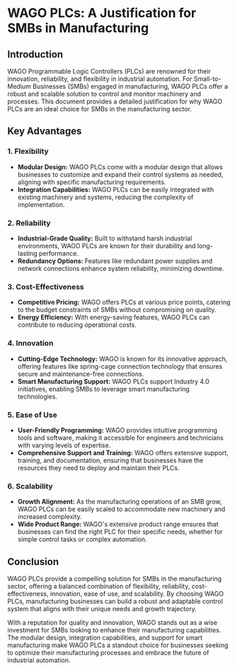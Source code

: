 # WAGO PLCs: A Justification for SMBs in Manufacturing

## Introduction

WAGO Programmable Logic Controllers (PLCs) are renowned for their innovation, reliability, and flexibility in industrial automation. For Small-to-Medium Businesses (SMBs) engaged in manufacturing, WAGO PLCs offer a robust and scalable solution to control and monitor machinery and processes. This document provides a detailed justification for why WAGO PLCs are an ideal choice for SMBs in the manufacturing sector.

## Key Advantages

### 1. Flexibility

- **Modular Design:** WAGO PLCs come with a modular design that allows businesses to customize and expand their control systems as needed, aligning with specific manufacturing requirements.
- **Integration Capabilities:** WAGO PLCs can be easily integrated with existing machinery and systems, reducing the complexity of implementation.

### 2. Reliability

- **Industrial-Grade Quality:** Built to withstand harsh industrial environments, WAGO PLCs are known for their durability and long-lasting performance.
- **Redundancy Options:** Features like redundant power supplies and network connections enhance system reliability, minimizing downtime.

### 3. Cost-Effectiveness

- **Competitive Pricing:** WAGO offers PLCs at various price points, catering to the budget constraints of SMBs without compromising on quality.
- **Energy Efficiency:** With energy-saving features, WAGO PLCs can contribute to reducing operational costs.

### 4. Innovation

- **Cutting-Edge Technology:** WAGO is known for its innovative approach, offering features like spring-cage connection technology that ensures secure and maintenance-free connections.
- **Smart Manufacturing Support:** WAGO PLCs support Industry 4.0 initiatives, enabling SMBs to leverage smart manufacturing technologies.

### 5. Ease of Use

- **User-Friendly Programming:** WAGO provides intuitive programming tools and software, making it accessible for engineers and technicians with varying levels of expertise.
- **Comprehensive Support and Training:** WAGO offers extensive support, training, and documentation, ensuring that businesses have the resources they need to deploy and maintain their PLCs.

### 6. Scalability

- **Growth Alignment:** As the manufacturing operations of an SMB grow, WAGO PLCs can be easily scaled to accommodate new machinery and increased complexity.
- **Wide Product Range:** WAGO's extensive product range ensures that businesses can find the right PLC for their specific needs, whether for simple control tasks or complex automation.

## Conclusion

WAGO PLCs provide a compelling solution for SMBs in the manufacturing sector, offering a balanced combination of flexibility, reliability, cost-effectiveness, innovation, ease of use, and scalability. By choosing WAGO PLCs, manufacturing businesses can build a robust and adaptable control system that aligns with their unique needs and growth trajectory.

With a reputation for quality and innovation, WAGO stands out as a wise investment for SMBs looking to enhance their manufacturing capabilities. The modular design, integration capabilities, and support for smart manufacturing make WAGO PLCs a standout choice for businesses seeking to optimize their manufacturing processes and embrace the future of industrial automation.

